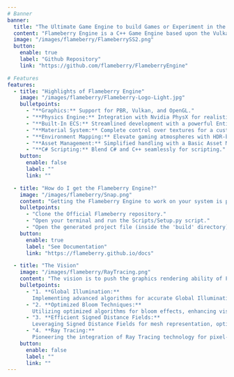 ```yaml
---
# Banner
banner:
  title: "The Ultimate Game Engine to build Games or Experiment in the World of Graphics."
  content: "Flameberry Engine is a C++ Game Engine based upon the Vulkan Graphics API and is currently under development. The goal is to build a capable fast and efficient 3D game engine which can ship games on platforms like macOS, Windows, and Linux, and maybe Consoles, PlayStations, Android and iOS in the future!"
  image: "/images/flameberry/FlameberrySS2.png"
  button:
    enable: true
    label: "Github Repository"
    link: "https://github.com/flameberry/FlameberryEngine"

# Features
features:
  - title: "Highlights of Flameberry Engine"
    image: "/images/flameberry/Flameberry-Logo-Light.jpg"
    bulletpoints:
      - "**Graphics:** Support for PBR, Vulkan, and OpenGL."
      - "**Physics Engine:** Integration with Nvidia PhysX for realistic in-game physics."
      - "**Built-In ECS:** Streamlined development with a powerful Entity-Component-System."
      - "**Material System:** Complete control over textures for a customized visual experience."
      - "**Environment Mapping:** Elevate gaming atmospheres with HDR-based Environment Mapping."
      - "**Asset Management:** Simplified handling with a Basic Asset Manager for efficient resource management."
      - "**C# Scripting:** Blend C# and C++ seamlessly for scripting."
    button:
      enable: false
      label: ""
      link: ""

  - title: "How do I get the Flameberry Engine?"
    image: "/images/flameberry/Snap.png"
    content: "Getting the Flameberry Engine to work on your system is pretty easy. Follow the given steps:"
    bulletpoints:
      - "Clone the Official Flameberry repository."
      - "Open your terminal and run the Scripts/Setup.py script."
      - "Open the generated project file (inside the 'build' directory) using an IDE and build it and run it."
    button:
      enable: true
      label: "See Documentation"
      link: "https://flameberry.github.io/docs"

  - title: "The Vision"
    image: "/images/flameberry/RayTracing.png"
    content: "The vision is to push the graphics rendering ability of Flameberry, focusing on precision and realism, trying to reach as close as it can get to the cutting-edge standards, with upcoming features like:"
    bulletpoints:
      - "1. **Global Illumination:**
        Implementing advanced algorithms for accurate Global Illumination, ensuring scenes are authentically lit with global lighting interactions."
      - "2. **Optimized Bloom Techniques:**
        Utilizing optimized algorithms for bloom effects, enhancing visual aesthetics without compromising performance."
      - "3. **Efficient Signed Distance Fields:**
        Leveraging Signed Distance Fields for mesh representation, optimizing rendering pipelines for lifelike object rendering."
      - "4. **Ray Tracing:**
        Pioneering the integration of Ray Tracing technology for pixel-perfect rendering, unlocking new levels of graphical fidelity and realism."
    button:
      enable: false
      label: ""
      link: ""
---
```

